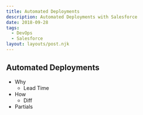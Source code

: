 ```yaml
---
title: Automated Deployments
description: Automated Deployments with Salesforce
date: 2018-09-28
tags:
  - DevOps
  - Salesforce
layout: layouts/post.njk
---
```

## Automated Deployments
- Why
  - Lead Time
- How
  - Diff
- Partials

